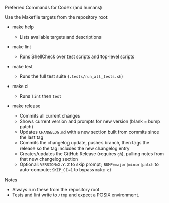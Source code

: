 Preferred Commands for Codex (and humans)

Use the Makefile targets from the repository root:

- make help
  - Lists available targets and descriptions

- make lint
  - Runs ShellCheck over test scripts and top-level scripts

- make test
  - Runs the full test suite (`.tests/run_all_tests.sh`)

- make ci
  - Runs `lint` then `test`

- make release
  - Commits all current changes
  - Shows current version and prompts for new version (blank = bump patch)
  - Updates `CHANGELOG.md` with a new section built from commits since the last tag
  - Commits the changelog update, pushes branch, then tags the release so the tag includes the new changelog entry
  - Creates/updates the GitHub Release (requires `gh`), pulling notes from that new changelog section
  - Optional: `VERSION=X.Y.Z` to skip prompt; `BUMP=major|minor|patch` to auto-compute; `SKIP_CI=1` to bypass `make ci`

Notes
- Always run these from the repository root.
- Tests and lint write to `/tmp` and expect a POSIX environment.
